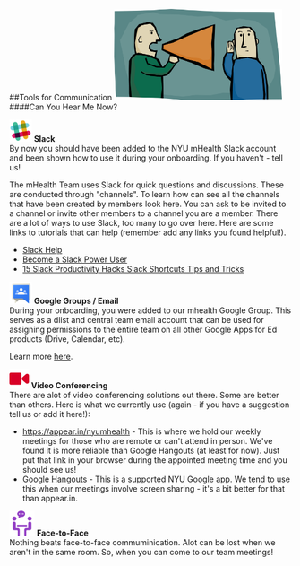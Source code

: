 ##Tools for Communication
<img src="/Images/can-you-hear-me-now.jpg" width="300">
####Can You Hear Me Now?

<img src="/Images/slack.png" width="40">  **Slack**  
By now you should have been added to the NYU mHealth Slack account and been shown how to use it during your onboarding. If you haven't - tell us!

The mHealth Team uses Slack for quick questions and discussions. These are conducted through "channels". To learn how can see all the channels that have been created by members look here. You can ask to be invited to a channel or invite other members to a channel you are a member. There are a lot of ways to use Slack, too many to go over here. Here are some links to tutorials that can help (remember add any links you found helpful!).

- [Slack Help](https://get.slack.help/hc/en-us/categories/200111606)
- [Become a Slack Power User](http://www.howtogeek.com/219328/become-a-slack-power-user-with-these-useful-tips/)
- [15 Slack Productivity Hacks Slack Shortcuts Tips and Tricks](https://www.thrillist.com/tech/nation/15-slack-productivity-hacks-slack-shortcuts-tips-and-tricks)

<img src="/Images/google_groups.png" width="40">  **Google Groups / Email**  
During your onboarding, you were added to our mhealth Google Group. This serves as a dlist and central team email account that can be used for assigning permissions to the entire team on all other Google Apps for Ed products (Drive, Calendar, etc).

Learn more [here](https://www.nyu.edu/life/resources-and-services/information-technology/communication-and-conferencing/group-email/nyu-groups.html).

<img src="/Images/multimedia.png" width="35">   **Video Conferencing**  
There are alot of video conferencing solutions out there. Some are better than others. Here is what we currently use (again - if you have a suggestion tell us or add it here!):  
 - https://appear.in/nyumhealth - This is where we hold our weekly meetings for those who are remote or can't attend in person. We've found it is more reliable than Google Hangouts (at least for now). Just put that link in your browser during the appointed meeting time and you should see us!
 - [Google Hangouts](https://www.nyu.edu/life/resources-and-services/information-technology/communication-and-conferencing/meetings-chat-conferencing/nyu-chat-and-hangouts.html) - This is a supported NYU Google app. We tend to use this when our meetings involve screen sharing - it's a bit better for that than appear.in.

<img src="/Images/people.png" width="45">  **Face-to-Face**  
Nothing beats face-to-face commuminication. Alot can be lost when we aren't in the same room. So, when you can come to our team meetings!
